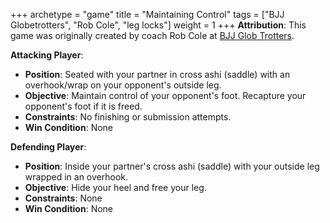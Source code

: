 +++
archetype = "game"
title = "Maintaining Control"
tags = ["BJJ Globetrotters", "Rob Cole", "leg locks"]
weight = 1
+++
**Attribution**: This game was originally created by coach Rob Cole at [BJJ Glob Trotters](https://www.bjjglobetrotters.com/).

**Attacking Player**:
  * **Position**: Seated with your partner in cross ashi (saddle) with an overhook/wrap on your opponent's outside leg.
  * **Objective**: Maintain control of your opponent's foot. Recapture your opponent's foot if it is freed.
  * **Constraints**: No finishing or submission attempts.
  * **Win Condition**: None

**Defending Player**:
  * **Position**: Inside your partner's cross ashi (saddle) with your outside leg wrapped in an overhook.
  * **Objective**: Hide your heel and free your leg.
  * **Constraints**: None
  * **Win Condition**: None

